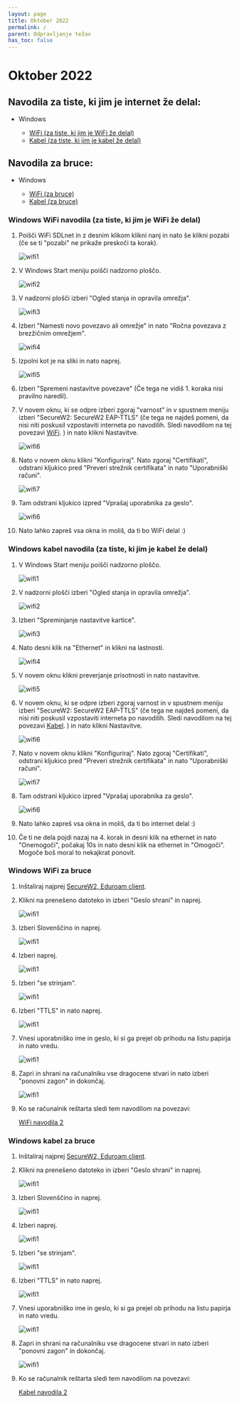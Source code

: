 ```yaml
---
layout: page
title: Oktober 2022
permalink: /
parent: Odpravljanje težav
has_toc: false
---
```


# Oktober 2022

## Navodila za tiste, ki jim je internet že delal:

- Windows

  - [WiFi (za tiste, ki jim je WiFi že delal)](#windows-wifi-navodila-za-tiste-ki-jim-je-wifi-že-delal)
  - [Kabel (za tiste, ki jim je kabel že delal)](#windows-kabel-navodila-za-tiste-ki-jim-je-kabel-že-delal)

## Navodila za bruce:

- Windows

  - [WiFi (za bruce)](#windows-wifi-za-bruce)
  - [Kabel (za bruce)](#windows-kabel-za-bruce)

### Windows WiFi navodila (za tiste, ki jim je WiFi že delal)

1. Poišči WiFi SDLnet in z desnim klikom klikni nanj in nato še klikni pozabi (če se ti "pozabi" ne prikaže preskoči ta korak).

   ![wifi1](/images/w1.png)

2. V Windows Start meniju poišči nadzorno ploščo.

   ![wifi2](/images/w2.png)

3. V nadzorni plošči izberi "Ogled stanja in opravila omrežja".

   ![wifi3](/images/w3.png)

4. Izberi "Namesti novo povezavo ali omrežje" in nato "Ročna povezava z brezžičnim omrežjem".

   ![wifi4](/images/w4.png)

5. Izpolni kot je na sliki in nato naprej.

   ![wifi5](/images/w5.png)

6. Izberi "Spremeni nastavitve povezave" (Če tega ne vidiš 1. koraka nisi pravilno naredil).
7. V novem oknu, ki se odpre izberi zgoraj "varnost" in v spustnem meniju izberi "SecureW2: SecureW2 EAP-TTLS" (če tega ne najdeš pomeni, da nisi niti poskusil vzpostaviti interneta po navodilih. Sledi navodilom na tej povezavi [WiFi](#windows-wifi-za-bruce). ) in nato klikni Nastavitve.

   ![wifi6](/images/w6.png)

8. Nato v novem oknu klikni "Konfiguriraj". Nato zgoraj "Certifikati", odstrani kljukico pred "Preveri strežnik certifikata" in nato "Uporabniški računi".

   ![wifi7](/images/w7.png)

9. Tam odstrani kljukico izpred "Vprašaj uporabnika za geslo".

   ![wifi6](/images/w8.png)

10. Nato lahko zapreš vsa okna in moliš, da ti bo WiFi delal :)

### Windows kabel navodila (za tiste, ki jim je kabel že delal)

1. V Windows Start meniju poišči nadzorno ploščo.

   ![wifi1](/images/w2.png)

2. V nadzorni plošči izberi "Ogled stanja in opravila omrežja".

   ![wifi2](/images/w3.png)

3. Izberi "Spreminjanje nastavitve kartice".

   ![wifi3](/images/k3.png)

4. Nato desni klik na "Ethernet" in klikni na lastnosti.

   ![wifi4](/images/k4.png)

5. V novem oknu klikni preverjanje prisotnosti in nato nastavitve.

   ![wifi5](/images/k5.png)

6. V novem oknu, ki se odpre izberi zgoraj varnost in v spustnem meniju izberi "SecureW2: SecureW2 EAP-TTLS" (če tega ne najdeš pomeni, da nisi niti poskusil vzpostaviti interneta po navodilih. Sledi navodilom na tej povezavi [Kabel](#windows-kabel-za-bruce). ) in nato klikni Nastavitve.

   ![wifi6](/images/w6.png)

7. Nato v novem oknu klikni "Konfiguriraj". Nato zgoraj "Certifikati", odstrani kljukico pred "Preveri strežnik certifikata" in nato "Uporabniški računi".

   ![wifi7](/images/w7.png)

8. Tam odstrani kljukico izpred "Vprašaj uporabnika za geslo".

   ![wifi6](/images/w8.png)

9. Nato lahko zapreš vsa okna in moliš, da ti bo internet delal :)
10. Če ti ne dela pojdi nazaj na 4. korak in desni klik na ethernet in nato "Onemogoči", počakaj 10s in nato desni klik na ethernet in "Omogoči". Mogoče boš moral to nekajkrat ponovit.

### Windows WiFi za bruce

1. Inštaliraj najprej [SecureW2, Eduroam client](https://student.sd-lj.si/help/attachments/Eduroam.exe).
2. Klikni na prenešeno datoteko in izberi "Geslo shrani" in naprej.

   ![wifi1](/images/w2_install/win1.png)

3. Izberi Slovenščino in naprej.

   ![wifi1](/images/w2_install/win2.png)

4. Izberi naprej.

   ![wifi1](/images/w2_install/win3.png)

5. Izberi "se strinjam".

   ![wifi1](/images/w2_install/win4.png)

6. Izberi "TTLS" in nato naprej.

   ![wifi1](/images/w2_install/win5.png)

7. Vnesi uporabniško ime in geslo, ki si ga prejel ob prihodu na listu papirja in nato vredu.

   ![wifi1](/images/w2_install/win6.png)

8. Zapri in shrani na računalniku vse dragocene stvari in nato izberi "ponovni zagon" in dokončaj.

   ![wifi1](/images/w2_install/win7.png)

9. Ko se računalnik reštarta sledi tem navodilom na povezavi:

   [WiFi navodila 2](#windows-wifi-navodila-za-tiste-ki-jim-je-wifi-že-delal)

### Windows kabel za bruce

1. Inštaliraj najprej [SecureW2, Eduroam client](https://student.sd-lj.si/help/attachments/Eduroam.exe).
2. Klikni na prenešeno datoteko in izberi "Geslo shrani" in naprej.

   ![wifi1](/images/w2_install/win1.png)

3. Izberi Slovenščino in naprej.

   ![wifi1](/images/w2_install/win2.png)

4. Izberi naprej.

   ![wifi1](/images/w2_install/win3.png)

5. Izberi "se strinjam".

   ![wifi1](/images/w2_install/win4.png)

6. Izberi "TTLS" in nato naprej.

   ![wifi1](/images/w2_install/win5.png)

7. Vnesi uporabniško ime in geslo, ki si ga prejel ob prihodu na listu papirja in nato vredu.

   ![wifi1](/images/w2_install/win6.png)

8. Zapri in shrani na računalniku vse dragocene stvari in nato izberi "ponovni zagon" in dokončaj.

   ![wifi1](/images/w2_install/win7.png)

9. Ko se računalnik reštarta sledi tem navodilom na povezavi:

   [Kabel navodila 2](#windows-kabel-navodila-za-tiste-ki-jim-je-kabel-že-delal)
